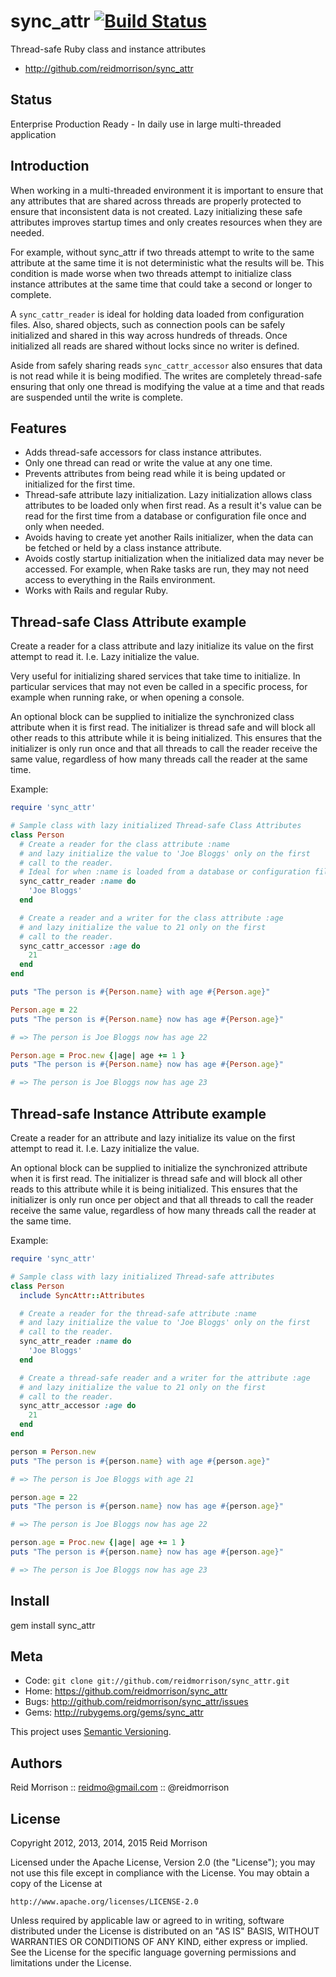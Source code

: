 sync_attr [![Build Status](https://secure.travis-ci.org/reidmorrison/sync_attr.png?branch=master)](http://travis-ci.org/reidmorrison/sync_attr)
=========

Thread-safe Ruby class and instance attributes

* http://github.com/reidmorrison/sync_attr

## Status

Enterprise Production Ready - In daily use in large multi-threaded application

## Introduction

When working in a multi-threaded environment it is important to ensure that
any attributes that are shared across threads are properly protected to ensure
that inconsistent data is not created. Lazy initializing these safe attributes
improves startup times and only creates resources when they are needed.

For example, without sync_attr if two threads attempt to write to the
same attribute at the same time it is not deterministic what the results will be.
This condition is made worse when two threads attempt to initialize class instance
attributes at the same time that could take a second or longer to complete.

A `sync_cattr_reader` is ideal for holding data loaded from configuration files.
Also, shared objects, such as connection pools can be safely initialized and
shared in this way across hundreds of threads.
Once initialized all reads are shared without locks since no writer is defined.

Aside from safely sharing reads `sync_cattr_accessor` also ensures that data
is not read while it is being modified. The writes are completely thread-safe
ensuring that only one thread is modifying the value at a time and that reads
are suspended until the write is complete.

## Features

* Adds thread-safe accessors for class instance attributes.
* Only one thread can read or write the value at any one time.
* Prevents attributes from being read while it is being updated or initialized for
  the first time.
* Thread-safe attribute lazy initialization.
  Lazy initialization allows class attributes to be loaded only when first read.
  As a result it's value can be read for the first time from a database or
  configuration file once and only when needed.
* Avoids having to create yet another Rails initializer, when the data can be
  fetched or held by a class instance attribute.
* Avoids costly startup initialization when the initialized data may never be accessed.
  For example, when Rake tasks are run, they may not need access to everything in
  the Rails environment.
* Works with Rails and regular Ruby.

## Thread-safe Class Attribute example

Create a reader for a class attribute and lazy initialize its value on the first
attempt to read it. I.e. Lazy initialize the value.

Very useful for initializing shared services that take time to initialize.
In particular services that may not even be called in a specific process,
for example when running rake, or when opening a console.

An optional block can be supplied to initialize the synchronized class attribute
when it is first read. The initializer is thread safe and will block all other
reads to this attribute while it is being initialized. This ensures that the
initializer is only run once and that all threads to call the reader receive the
same value, regardless of how many threads call the reader at the same time.

Example:

```ruby
require 'sync_attr'

# Sample class with lazy initialized Thread-safe Class Attributes
class Person
  # Create a reader for the class attribute :name
  # and lazy initialize the value to 'Joe Bloggs' only on the first
  # call to the reader.
  # Ideal for when :name is loaded from a database or configuration file.
  sync_cattr_reader :name do
    'Joe Bloggs'
  end

  # Create a reader and a writer for the class attribute :age
  # and lazy initialize the value to 21 only on the first
  # call to the reader.
  sync_cattr_accessor :age do
    21
  end
end

puts "The person is #{Person.name} with age #{Person.age}"

Person.age = 22
puts "The person is #{Person.name} now has age #{Person.age}"

# => The person is Joe Bloggs now has age 22

Person.age = Proc.new {|age| age += 1 }
puts "The person is #{Person.name} now has age #{Person.age}"

# => The person is Joe Bloggs now has age 23
```

## Thread-safe Instance Attribute example

Create a reader for an attribute and lazy initialize its value on the first
attempt to read it. I.e. Lazy initialize the value.

An optional block can be supplied to initialize the synchronized attribute
when it is first read. The initializer is thread safe and will block all other
reads to this attribute while it is being initialized. This ensures that the
initializer is only run once per object and that all threads to call the reader
receive the same value, regardless of how many threads call the reader at the same time.

Example:

```ruby
require 'sync_attr'

# Sample class with lazy initialized Thread-safe attributes
class Person
  include SyncAttr::Attributes

  # Create a reader for the thread-safe attribute :name
  # and lazy initialize the value to 'Joe Bloggs' only on the first
  # call to the reader.
  sync_attr_reader :name do
    'Joe Bloggs'
  end

  # Create a thread-safe reader and a writer for the attribute :age
  # and lazy initialize the value to 21 only on the first
  # call to the reader.
  sync_attr_accessor :age do
    21
  end
end

person = Person.new
puts "The person is #{person.name} with age #{person.age}"

# => The person is Joe Bloggs with age 21

person.age = 22
puts "The person is #{person.name} now has age #{person.age}"

# => The person is Joe Bloggs now has age 22

person.age = Proc.new {|age| age += 1 }
puts "The person is #{person.name} now has age #{person.age}"

# => The person is Joe Bloggs now has age 23
```

## Install

  gem install sync_attr

Meta
----

* Code: `git clone git://github.com/reidmorrison/sync_attr.git`
* Home: <https://github.com/reidmorrison/sync_attr>
* Bugs: <http://github.com/reidmorrison/sync_attr/issues>
* Gems: <http://rubygems.org/gems/sync_attr>

This project uses [Semantic Versioning](http://semver.org/).

Authors
-------

Reid Morrison :: reidmo@gmail.com :: @reidmorrison

License
-------

Copyright 2012, 2013, 2014, 2015 Reid Morrison

Licensed under the Apache License, Version 2.0 (the "License");
you may not use this file except in compliance with the License.
You may obtain a copy of the License at

    http://www.apache.org/licenses/LICENSE-2.0

Unless required by applicable law or agreed to in writing, software
distributed under the License is distributed on an "AS IS" BASIS,
WITHOUT WARRANTIES OR CONDITIONS OF ANY KIND, either express or implied.
See the License for the specific language governing permissions and
limitations under the License.

